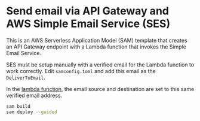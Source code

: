 # Send email via API Gateway and AWS Simple Email Service (SES)

This is an AWS Serverless Application Model (SAM) template that creates an
API Gateway endpoint with a Lambda function that invokes the Simple Email Service.

SES must be setup manually with a verified email for the Lambda function to work
correctly. Edit `samconfig.toml` and add this email as the `DeliverToEmail`.

In the [lambda function](src/send_to_ses/app.py), the email source and destination are
set to this same verified email address.

```sh
sam build
sam deploy --guided
```
